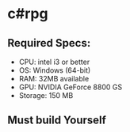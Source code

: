 # c#rpg

## Required Specs:
- CPU: intel i3 or better
- OS: Windows (64-bit)
- RAM: 32MB available
- GPU: NVIDIA GeForce 8800 GS 
- Storage: 150 MB

## Must build Yourself

